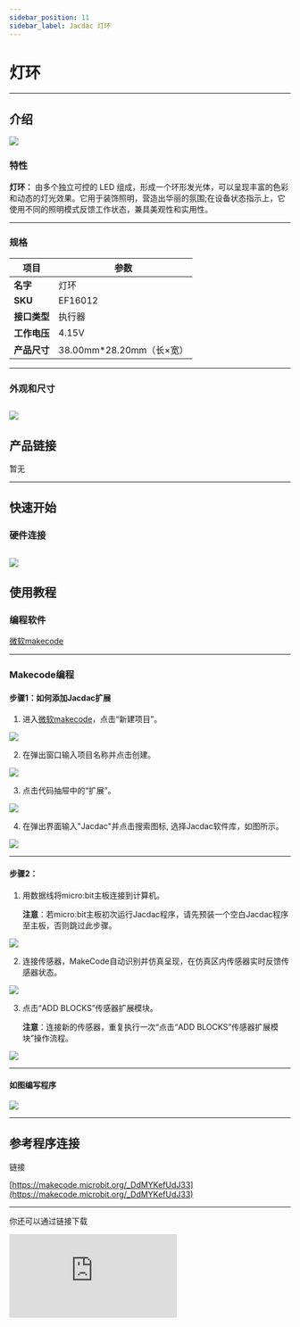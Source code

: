 ```yaml
---
sidebar_position: 11
sidebar_label: Jacdac 灯环
---
```


# 灯环

---
## 介绍


![](https://wiki-media-ef.oss-cn-hongkong.aliyuncs.com/docs/microbit/sensor/jacdac-sensors/jacdac-led-ring-01-02.png)


### 特性

**灯环：** 由多个独立可控的 LED 组成，形成一个环形发光体，可以呈现丰富的色彩和动态的灯光效果。它用于装饰照明，营造出华丽的氛围;在设备状态指示上，它使用不同的照明模式反馈工作状态，兼具美观性和实用性。

---
### 规格
|项目|参数|
|---|---|
|**名字**|灯环|
|**SKU**|EF16012|
|**接口类型**|执行器|
|**工作电压**|4.15V|
|**产品尺寸**|38.00mm*28.20mm（长×宽）|

---
### 外观和尺寸

![](https://wiki-media-ef.oss-cn-hongkong.aliyuncs.com/docs/microbit/sensor/jacdac-sensors/jacdac-led-ring-01.png)
---

## 产品链接
暂无

---
## 快速开始

### 硬件连接

![](https://wiki-media-ef.oss-cn-hongkong.aliyuncs.com/docs/microbit/sensor/jacdac-sensors/jacdac-led-ring-01-01.png)
---
## 使用教程
### 编程软件

[微软makecode](https://makecode.microbit.org/#)

---
### Makecode编程

#### 步骤1：如何添加Jacdac扩展
1. 进入[微软makecode](https://makecode.microbit.org/#)，点击“新建项目”。

![](https://wiki-media-ef.oss-cn-hongkong.aliyuncs.com/docs/microbit/building-blocks/microbit-space-science-kit/images/microbit-space-science-kit-case01-07.png)

2. 在弹出窗口输入项目名称并点击创建。

![](https://wiki-media-ef.oss-cn-hongkong.aliyuncs.com/docs/microbit/building-blocks/microbit-space-science-kit/images/microbit-space-science-kit-case01-11.png)

3. 点击代码抽屉中的“扩展”。

![](https://wiki-media-ef.oss-cn-hongkong.aliyuncs.com/docs/microbit/building-blocks/microbit-space-science-kit/images/microbit-space-science-kit-case01-09.png)

4. 在弹出界面输入"Jacdac"并点击搜索图标, 选择Jacdac软件库，如图所示。

![](https://wiki-media-ef.oss-cn-hongkong.aliyuncs.com/docs/microbit/getting-started/microbit-jacdac-smartexploration-kit/images/Step%20Diagram/jacdac-smart-exploration-kit-3.png)

---
#### 步骤2：
1. 用数据线将micro:bit主板连接到计算机。
   
   **注意**：若micro:bit主板初次运行Jacdac程序，请先预装一个空白Jacdac程序至主板，否则跳过此步骤。

![](https://wiki-media-ef.oss-cn-hongkong.aliyuncs.com/docs/microbit/getting-started/microbit-jacdac-smartexploration-kit/images/Step%20Diagram/jacdac-smart-exploration-kit-5.png)

2. 连接传感器，MakeCode自动识别并仿真呈现，在仿真区内传感器实时反馈传感器状态。

![](https://wiki-media-ef.oss-cn-hongkong.aliyuncs.com/docs/microbit/getting-started/microbit-jacdac-smartexploration-kit/images/Step%20Diagram/1jacdac-smart-exploration-kit-6.png)

3. 点击“ADD BLOCKS”传感器扩展模块。
   
   **注意**：连接新的传感器，重复执行一次“点击“ADD BLOCKS”传感器扩展模块”操作流程。

![](https://wiki-media-ef.oss-cn-hongkong.aliyuncs.com/docs/microbit/getting-started/microbit-jacdac-smartexploration-kit/images/Step%20Diagram/jacdac-smart-exploration-kit-7.png)

---
#### 如图编写程序

![](https://wiki-media-ef.oss-cn-hongkong.aliyuncs.com/docs/microbit/sensor/jacdac-sensors/jacdac-led-ring-01-03.png)

---
## 参考程序连接

链接

[https://makecode.microbit.org/_DdMYKefUdJ33](https://makecode.microbit.org/_DdMYKefUdJ33)

---
你还可以通过链接下载

<div
    style={{
        position: 'relative',
        paddingBottom: '60%',
        overflow: 'hidden',
    }}
>
    <iframe
        src="https://makecode.microbit.org/_DdMYKefUdJ33"
        frameborder="0"
        sandbox="allow-popups allow-forms allow-scripts allow-same-origin"
        style={{
            position: 'absolute',
            width: '100%',
            height: '100%',
        }}
    />
</div>

---

## 结果
按下micro:bit的A按钮，灯环亮红色灯，按下 micro:bit的B按钮，灯环关闭灯光。
![](https://wiki-media-ef.oss-cn-hongkong.aliyuncs.com/docs/microbit/sensor/jacdac-sensors/Jacdac-LED-Ring-12-08.gif)

